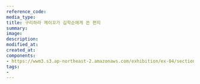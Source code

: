 ```yaml
---
reference_code:
media_type:
title: 구리하라 께이꼬가 김학순에게 쓴 편지
summary:
image:
description:
modified_at:
created_at:
components:
- https://wwm3.s3.ap-northeast-2.amazonaws.com/exhibition/ex-04/section-02/21_구리하라+께이꼬가+김학순에게+쓴+편지.JPG
tags:
-
---
```

